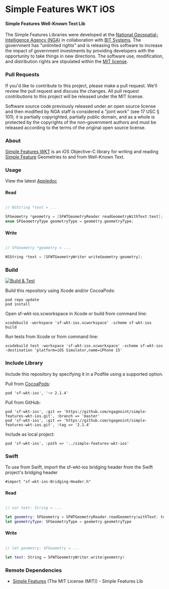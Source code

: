 # Simple Features WKT iOS

#### Simple Features Well-Known Text Lib ####

The Simple Features Libraries were developed at the [National Geospatial-Intelligence Agency (NGA)](http://www.nga.mil/) in collaboration with [BIT Systems](https://www.caci.com/bit-systems/). The government has "unlimited rights" and is releasing this software to increase the impact of government investments by providing developers with the opportunity to take things in new directions. The software use, modification, and distribution rights are stipulated within the [MIT license](http://choosealicense.com/licenses/mit/).

### Pull Requests ###
If you'd like to contribute to this project, please make a pull request. We'll review the pull request and discuss the changes. All pull request contributions to this project will be released under the MIT license.

Software source code previously released under an open source license and then modified by NGA staff is considered a "joint work" (see 17 USC § 101); it is partially copyrighted, partially public domain, and as a whole is protected by the copyrights of the non-government authors and must be released according to the terms of the original open source license.

### About ###

[Simple Features WKT](http://ngageoint.github.io/simple-features-wkt-ios/) is an iOS Objective-C library for writing and reading [Simple Feature](https://github.com/ngageoint/simple-features-ios) Geometries to and from Well-Known Text.

### Usage ###

View the latest [Appledoc](http://ngageoint.github.io/simple-features-wkt-ios/docs/api/)

#### Read ####

```objectivec

// NSString *text = ...

SFGeometry *geometry = [SFWTGeometryReader readGeometryWithText:text];
enum SFGeometryType geometryType = geometry.geometryType;

```

#### Write ####

```objectivec

// SFGeometry *geometry = ...

NSString *text = [SFWTGeometryWriter writeGeometry:geometry];

```

### Build ###

[![Build & Test](https://github.com/ngageoint/simple-features-wkt-ios/workflows/Build%20&%20Test/badge.svg)](https://github.com/ngageoint/simple-features-wkt-ios/actions/workflows/build-test.yml)

Build this repository using Xcode and/or CocoaPods:

    pod repo update
    pod install

Open sf-wkt-ios.xcworkspace in Xcode or build from command line:

    xcodebuild -workspace 'sf-wkt-ios.xcworkspace' -scheme sf-wkt-ios build

Run tests from Xcode or from command line:

    xcodebuild test -workspace 'sf-wkt-ios.xcworkspace' -scheme sf-wkt-ios -destination 'platform=iOS Simulator,name=iPhone 15'

### Include Library ###

Include this repository by specifying it in a Podfile using a supported option.

Pull from [CocoaPods](https://cocoapods.org/pods/sf-wkt-ios):

    pod 'sf-wkt-ios', '~> 2.1.4'

Pull from GitHub:

    pod 'sf-wkt-ios', :git => 'https://github.com/ngageoint/simple-features-wkt-ios.git', :branch => 'master'
    pod 'sf-wkt-ios', :git => 'https://github.com/ngageoint/simple-features-wkt-ios.git', :tag => '2.1.4'

Include as local project:

    pod 'sf-wkt-ios', :path => '../simple-features-wkt-ios'

### Swift ###

To use from Swift, import the sf-wkt-ios bridging header from the Swift project's bridging header

    #import "sf-wkt-ios-Bridging-Header.h"

#### Read ####

```swift

// var text: String = ...

let geometry: SFGeometry = SFWTGeometryReader.readGeometry(withText: text)
let geometryType: SFGeometryType = geometry.geometryType

```

#### Write ####

```swift

// let geometry: SFGeometry = ...

let text: String = SFWTGeometryWriter.write(geometry)

```

### Remote Dependencies ###

* [Simple Features](https://github.com/ngageoint/simple-features-ios) (The MIT License (MIT)) - Simple Features Lib
